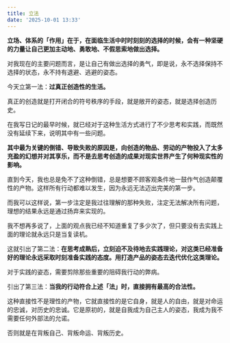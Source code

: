 ```yaml
---
title: 立法
date: '2025-10-01 13:33'
---
```


**立场、体系的「作用」在于，在面临生活中时时刻刻的选择的时候，会有一种坚硬的力量让自己更加主动地、勇敢地、不假思索地做出选择。**

对我现在的主要问题而言，是让自己有做出选择的勇气，即是说，永不选择保持不选择的状态，永不持有退避、逃避的姿态。

今天立第一法：**过真正创造性的生活。**

真正的创造就是打开闭合的符号秩序的手段，就是敞开的姿态，就是选择创造历史。

在我写日记的最早时候，就已经对于这种生活方式进行了不少思考和实践，而既然没有延续下来，说明其中有一些问题。

**其中最为关键的倒错、导致失败的原因是，向创造的物品、劳动的产物投入了太多充盈的幻想并对其享乐，而不是去思考创造的成果对现实世界产生了何种现实性的影响。**

直到今天，我也总是免不了这种倒错，总是想要不顾客观条件地一鼓作气创造颠覆性的产物。这样所有行动都难以发生，因为永远无法迈出完美的第一步。

而我可以这样说，第一步注定是我过往理解的那种失败，注定无法解决所有问题，理想的结果永远是通过扬弃来实现的。

我不想再多说了，上面的观点我已经不知道重复了多少次了，但只要没有去实践上面的理论就永远只是当复读机。

这就引出了第二法：**在思考成熟后，立刻迫不及待地去实践理论，对这类已经准备好的理论永远采取时刻准备实践的态度。用打造产品的姿态去迭代优化这类理论。**

对于实践的姿态，需要剪除那些重要的阻碍我行动的弊病。

引出了第三法：**当我的行动符合上述「法」时，直接拥有最高的合法性。**

这种直接性不是理性的产物，它就直接性的是它自身，就是人的自由，就是对命运的忠诚，对历史的忠诚。它是原初的，就是自我成为自己主人的姿态，我成为我不需要任何外部法的允诺。

否则就是在背叛自己、背叛命运、背叛历史。
